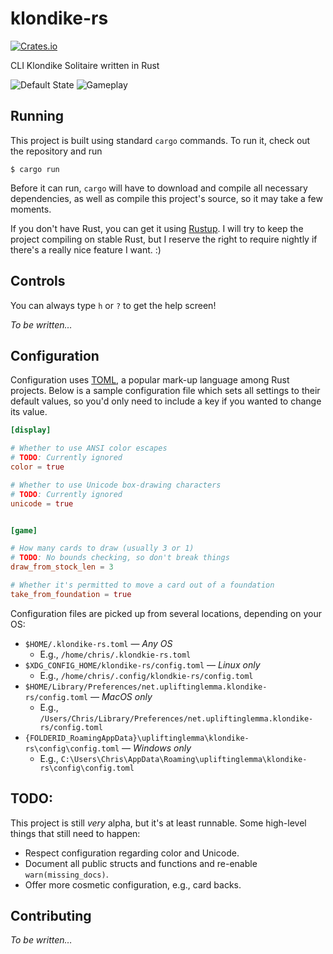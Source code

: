 # klondike-rs

[![Crates.io][crate-badge]][crate]

CLI Klondike Solitaire written in Rust

![Default State](https://i.imgur.com/QMd6Gbw.png)
![Gameplay](https://i.imgur.com/m6gs2F1.png)

[crate-badge]: https://img.shields.io/crates/v/klondike-rs
[crate]: https://crates.io/crates/klondike-rs


## Running

This project is built using standard `cargo` commands. To run it, check out the
repository and run

```
$ cargo run
```

Before it can run, `cargo` will have to download and compile all necessary
dependencies, as well as compile this project's source, so it may take a few
moments.

If you don't have Rust, you can get it using [Rustup][rustup]. I will try to
keep the project compiling on stable Rust, but I reserve the right to require
nightly if there's a really nice feature I want. :)

[rustup]: https://rustup.rs/


## Controls

You can always type `h` or `?` to get the help screen!

_To be written&hellip;_


## Configuration

Configuration uses [TOML](toml), a popular mark-up language among Rust
projects. Below is a sample configuration file which sets all settings to their
default values, so you'd only need to include a key if you wanted to change its
value.

```toml
[display]

# Whether to use ANSI color escapes
# TODO: Currently ignored
color = true

# Whether to use Unicode box-drawing characters
# TODO: Currently ignored
unicode = true


[game]

# How many cards to draw (usually 3 or 1)
# TODO: No bounds checking, so don't break things
draw_from_stock_len = 3

# Whether it's permitted to move a card out of a foundation
take_from_foundation = true
```

Configuration files are picked up from several locations, depending on your OS:

* `$HOME/.klondike-rs.toml` &mdash; _Any OS_
    * E.g., `/home/chris/.klondkie-rs.toml`
* `$XDG_CONFIG_HOME/klondike-rs/config.toml` &mdash; _Linux only_
    * E.g., `/home/chris/.config/klondkie-rs/config.toml`
* `$HOME/Library/Preferences/net.upliftinglemma.klondike-rs/config.toml` &mdash; _MacOS only_
    * E.g., `/Users/Chris/Library/Preferences/net.upliftinglemma.klondike-rs/config.toml`
* `{FOLDERID_RoamingAppData}\upliftinglemma\klondike-rs\config\config.toml` &mdash; _Windows only_
    * E.g., `C:\Users\Chris\AppData\Roaming\upliftinglemma\klondike-rs\config\config.toml`

[toml]: https://github.com/toml-lang/toml


## TODO:

This project is still _very_ alpha, but it's at least runnable. Some high-level
things that still need to happen:

* Respect configuration regarding color and Unicode.
* Document all public structs and functions and re-enable `warn(missing_docs)`.
* Offer more cosmetic configuration, e.g., card backs.


## Contributing

_To be written&hellip;_

